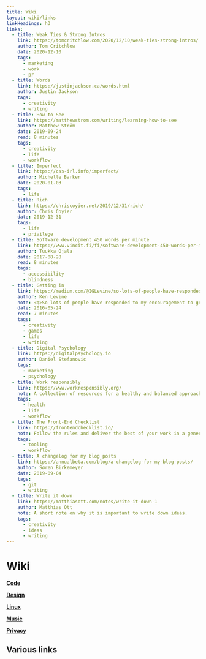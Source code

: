 ```yaml
---
title: Wiki
layout: wiki/links
linkHeadings: h3
links:
  - title: Weak Ties & Strong Intros
    link: https://tomcritchlow.com/2020/12/10/weak-ties-strong-intros/
    author: Tom Critchlow
    date: 2020-12-10
    tags:
      - marketing
      - work
      - pr
  - title: Words
    link: https://justinjackson.ca/words.html
    author: Justin Jackson
    tags:
      - creativity
      - writing
  - title: How to See
    link: https://matthewstrom.com/writing/learning-how-to-see
    author: Matthew Ström
    date: 2019-09-24
    read: 8 minutes
    tags:
      - creativity
      - life
      - workflow
  - title: Imperfect
    link: https://css-irl.info/imperfect/
    author: Michelle Barker
    date: 2020-01-03
    tags:
      - life
  - title: Rich
    link: https://chriscoyier.net/2019/12/31/rich/
    author: Chris Coyier
    date: 2019-12-31
    tags:
      - life
      - privilege
  - title: Software development 450 words per minute
    link: https://www.vincit.fi/fi/software-development-450-words-per-minute/
    author: Tuukka Ojala
    date: 2017-08-28
    read: 8 minutes
    tags:
      - accessibility
      - blindness
  - title: Getting in
    link: https://medium.com/@IGLevine/so-lots-of-people-have-responded-to-my-encouragement-to-get-into-the-industry-asking-how-do-i-get-e2d0cd738733#.kyqgwwfsa
    author: Ken Levine
    note: <q>So lots of people have responded to my encouragement to get into the industry, asking, how do I get in?</q> <cite>– Ken Levine</cite>
    date: 2016-05-24
    read: 7 minutes
    tags:
      - creativity
      - games
      - life
      - writing
  - title: Digital Psychology
    link: https://digitalpsychology.io
    author: Daniel Stefanovic
    tags:
      - marketing
      - psychology
  - title: Work responsibly
    link: https://www.workresponsibly.org/
    note: A collection of resources for a healthy and balanced approach to work.
    tags:
      - health
      - life
      - workflow
  - title: The Front-End Checklist
    link: https://frontendchecklist.io/
    note: Follow the rules and deliver the best of your work in a generated report.
    tags:
      - tooling
      - workflow
  - title: A changelog for my blog posts
    link: https://annualbeta.com/blog/a-changelog-for-my-blog-posts/
    author: Søren Birkemeyer
    date: 2019-09-04
    tags:
      - git
      - writing
  - title: Write it down
    link: https://matthiasott.com/notes/write-it-down-1
    author: Matthias Ott
    note: A short note on why it is important to write down ideas.
    tags:
      - creativity
      - ideas
      - writing
---
```


# Wiki

**[Code](/wiki/code)**

**[Design](/wiki/design)**

**[Linux](/wiki/linux)**

**[Music](/wiki/music)**

**[Privacy](/wiki/privacy)**

## Various links
